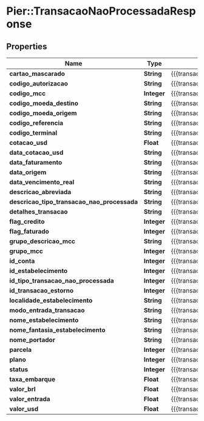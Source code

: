 # Pier::TransacaoNaoProcessadaResponse

## Properties
Name | Type | Description | Notes
------------ | ------------- | ------------- | -------------
**cartao_mascarado** | **String** | {{{transacao_nao_processada_response_cartao_mascarado_value}}} | [optional] 
**codigo_autorizacao** | **String** | {{{transacao_nao_processada_response_codigo_autorizacao_value}}} | [optional] 
**codigo_mcc** | **Integer** | {{{transacao_nao_processada_response_codigo_mcc_value}}} | [optional] 
**codigo_moeda_destino** | **String** | {{{transacao_nao_processada_response_codigo_moeda_destino_value}}} | [optional] 
**codigo_moeda_origem** | **String** | {{{transacao_nao_processada_response_codigo_moeda_origem_value}}} | [optional] 
**codigo_referencia** | **String** | {{{transacao_nao_processada_response_codigo_referencia_value}}} | [optional] 
**codigo_terminal** | **String** | {{{transacao_nao_processada_response_codigo_terminal_value}}} | [optional] 
**cotacao_usd** | **Float** | {{{transacao_nao_processada_response_cotacao_usd_value}}} | [optional] 
**data_cotacao_usd** | **String** | {{{transacao_nao_processada_response_data_cotacao_usd_value}}} | [optional] 
**data_faturamento** | **String** | {{{transacao_nao_processada_response_data_faturamento_value}}} | [optional] 
**data_origem** | **String** | {{{transacao_nao_processada_response_data_origem_value}}} | [optional] 
**data_vencimento_real** | **String** | {{{transacao_nao_processada_response_data_vencimento_value}}} | [optional] 
**descricao_abreviada** | **String** | {{{transacao_nao_processada_response_descricao_abreviada_value}}} | [optional] 
**descricao_tipo_transacao_nao_processada** | **String** | {{{transacao_nao_processada_response_descricao_tipo_transacao_nao_processada_value}}} | [optional] 
**detalhes_transacao** | **String** | {{{transacao_nao_processada_response_detalhes_transacao_value}}} | [optional] 
**flag_credito** | **Integer** | {{{transacao_nao_processada_response_flag_credito_value}}} | [optional] 
**flag_faturado** | **Integer** | {{{transacao_nao_processada_response_flag_faturado_value}}} | [optional] 
**grupo_descricao_mcc** | **String** | {{{transacao_nao_processada_response_grupo_descricao_mcc_value}}} | [optional] 
**grupo_mcc** | **Integer** | {{{transacao_nao_processada_response_grupo_mcc_value}}} | [optional] 
**id_conta** | **Integer** | {{{transacao_nao_processada_response_id_conta_value}}} | [optional] 
**id_estabelecimento** | **Integer** | {{{transacao_nao_processada_response_id_estabelecimento_value}}} | [optional] 
**id_tipo_transacao_nao_processada** | **Integer** | {{{transacao_nao_processada_response_id_tipo_transacao_nao_processada_value}}} | [optional] 
**id_transacao_estorno** | **Integer** | {{{transacao_nao_processada_response_id_transacao_estorno_value}}} | [optional] 
**localidade_estabelecimento** | **String** | {{{transacao_nao_processada_response_localidade_estabelecimento_value}}} | [optional] 
**modo_entrada_transacao** | **String** | {{{transacao_nao_processada_response_modo_entrada_transacao_value}}} | [optional] 
**nome_estabelecimento** | **String** | {{{transacao_nao_processada_response_nome_estabelecimento_value}}} | [optional] 
**nome_fantasia_estabelecimento** | **String** | {{{transacao_nao_processada_response_nome_fantasia_estabelecimento_value}}} | [optional] 
**nome_portador** | **String** | {{{transacao_nao_processada_response_nome_portador_value}}} | [optional] 
**parcela** | **Integer** | {{{transacao_nao_processada_response_numero_parcela_value}}} | [optional] 
**plano** | **Integer** | {{{transacao_nao_processada_response_plano_parcelamento_value}}} | [optional] 
**status** | **Integer** | {{{transacao_nao_processada_response_status_value}}} | [optional] 
**taxa_embarque** | **Float** | {{{transacao_nao_processada_response_valor_taxa_embarque_value}}} | [optional] 
**valor_brl** | **Float** | {{{transacao_nao_processada_response_valor_brl_value}}} | [optional] 
**valor_entrada** | **Float** | {{{transacao_nao_processada_response_valor_entrada_value}}} | [optional] 
**valor_usd** | **Float** | {{{transacao_nao_processada_response_valor_usd_value}}} | [optional] 


